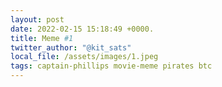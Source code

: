 ```yaml
---
layout: post
date: 2022-02-15 15:18:49 +0000.
title: Meme #1
twitter_author: "@kit_sats"
local_file: /assets/images/1.jpeg
tags: captain-phillips movie-meme pirates btc
---
```

